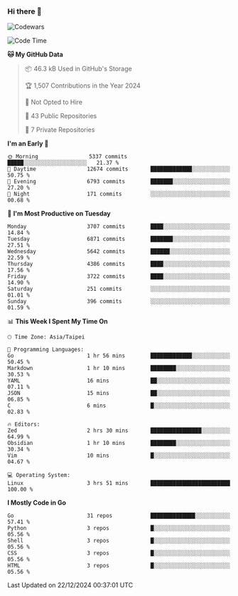 ### Hi there 👋

![Codewars](https://www.codewars.com/users/omegaatt36/badges/small)

<!--START_SECTION:waka-->
![Code Time](http://img.shields.io/badge/Code%20Time-2%2C939%20hrs%2035%20mins-blue)

**🐱 My GitHub Data** 

> 📦 46.3 kB Used in GitHub's Storage 
 > 
> 🏆 1,507 Contributions in the Year 2024
 > 
> 🚫 Not Opted to Hire
 > 
> 📜 43 Public Repositories 
 > 
> 🔑 7 Private Repositories 
 > 
**I'm an Early 🐤** 

```text
🌞 Morning                5337 commits        █████░░░░░░░░░░░░░░░░░░░░   21.37 % 
🌆 Daytime                12674 commits       █████████████░░░░░░░░░░░░   50.75 % 
🌃 Evening                6793 commits        ███████░░░░░░░░░░░░░░░░░░   27.20 % 
🌙 Night                  171 commits         ░░░░░░░░░░░░░░░░░░░░░░░░░   00.68 % 
```
📅 **I'm Most Productive on Tuesday** 

```text
Monday                   3707 commits        ████░░░░░░░░░░░░░░░░░░░░░   14.84 % 
Tuesday                  6871 commits        ███████░░░░░░░░░░░░░░░░░░   27.51 % 
Wednesday                5642 commits        ██████░░░░░░░░░░░░░░░░░░░   22.59 % 
Thursday                 4386 commits        ████░░░░░░░░░░░░░░░░░░░░░   17.56 % 
Friday                   3722 commits        ████░░░░░░░░░░░░░░░░░░░░░   14.90 % 
Saturday                 251 commits         ░░░░░░░░░░░░░░░░░░░░░░░░░   01.01 % 
Sunday                   396 commits         ░░░░░░░░░░░░░░░░░░░░░░░░░   01.59 % 
```


📊 **This Week I Spent My Time On** 

```text
🕑︎ Time Zone: Asia/Taipei

💬 Programming Languages: 
Go                       1 hr 56 mins        █████████████░░░░░░░░░░░░   50.45 % 
Markdown                 1 hr 10 mins        ████████░░░░░░░░░░░░░░░░░   30.53 % 
YAML                     16 mins             ██░░░░░░░░░░░░░░░░░░░░░░░   07.11 % 
JSON                     15 mins             ██░░░░░░░░░░░░░░░░░░░░░░░   06.85 % 
C                        6 mins              █░░░░░░░░░░░░░░░░░░░░░░░░   02.83 % 

🔥 Editors: 
Zed                      2 hrs 30 mins       ████████████████░░░░░░░░░   64.99 % 
Obsidian                 1 hr 10 mins        ████████░░░░░░░░░░░░░░░░░   30.34 % 
Vim                      10 mins             █░░░░░░░░░░░░░░░░░░░░░░░░   04.67 % 

💻 Operating System: 
Linux                    3 hrs 51 mins       █████████████████████████   100.00 % 
```

**I Mostly Code in Go** 

```text
Go                       31 repos            ██████████████░░░░░░░░░░░   57.41 % 
Python                   3 repos             █░░░░░░░░░░░░░░░░░░░░░░░░   05.56 % 
Shell                    3 repos             █░░░░░░░░░░░░░░░░░░░░░░░░   05.56 % 
CSS                      3 repos             █░░░░░░░░░░░░░░░░░░░░░░░░   05.56 % 
HTML                     3 repos             █░░░░░░░░░░░░░░░░░░░░░░░░   05.56 % 
```




 Last Updated on 22/12/2024 00:37:01 UTC
<!--END_SECTION:waka-->

<!--
**omegaatt36/omegaatt36** is a ✨ _special_ ✨ repository because its `README.md` (this file) appears on your GitHub profile.

Here are some ideas to get you started:

- 🔭 I’m currently working on ...
- 🌱 I’m currently learning ...
- 👯 I’m looking to collaborate on ...
- 🤔 I’m looking for help with ...
- 💬 Ask me about ...
- 📫 How to reach me: ...
- 😄 Pronouns: ...
- ⚡ Fun fact: ...
-->
